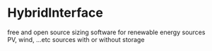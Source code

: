 # HybridInterface
free and open source sizing software for renewable energy sources  
PV, wind, ...etc sources with or without storage
